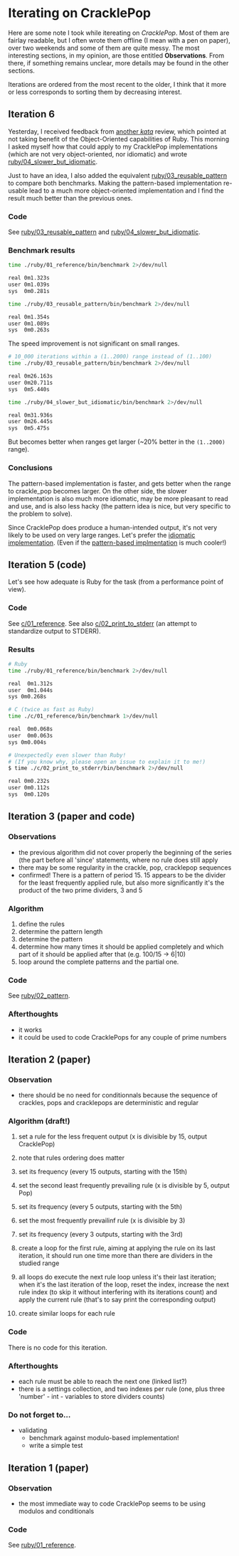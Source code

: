 Iterating on CracklePop
=======================

Here are some note I took while itereating on _CracklePop_. Most of them are fairlay readable, but I often wrote them offline (I mean with a pen on paper), over two weekends and some of them are quite messy. The most interesting sections, in my opinion, are those entitled **Observations**. From there, if something remains unclear, more details may be found in the other sections.

Iterations are ordered from the most recent to the older, I think that it more or less corresponds to sorting them by decreasing interest.

Iteration 6
-----------

Yesterday, I received feedback from [another _kata_][robot] review, which pointed at not taking benefit of the Object-Oriented capabilities of Ruby. This morning I asked myself how that could apply to my CracklePop implementations (which are not very object-oriented, nor idiomatic) and wrote [ruby/04_slower_but_idiomatic](ruby/04_slower_but_idiomatic).

Just to have an idea, I also added the equivalent [ruby/03_reusable_pattern](ruby/03_reusable_pattern) to compare both benchmarks. Making the pattern-based implementation re-usable lead to a much more object-oriented implementation and I find the result much better than the previous ones.

  [robot]: https://github.com/gonzalo-bulnes/kata-toy_robot_simulator

### Code

See [ruby/03_reusable_pattern](ruby/03_reusable_pattern) and [ruby/04_slower_but_idiomatic](ruby/04_slower_but_idiomatic).

### Benchmark results

```bash
time ./ruby/01_reference/bin/benchmark 2>/dev/null

real 0m1.323s
user 0m1.039s
sys  0m0.281s

time ./ruby/03_reusable_pattern/bin/benchmark 2>/dev/null

real 0m1.354s
user 0m1.089s
sys  0m0.263s
```

The speed improvement is not significant on small ranges.


```bash
# 10_000 iterations within a (1..2000) range instead of (1..100)
time ./ruby/03_reusable_pattern/bin/benchmark 2>/dev/null

real 0m26.163s
user 0m20.711s
sys  0m5.440s

time ./ruby/04_slower_but_idiomatic/bin/benchmark 2>/dev/null

real 0m31.936s
user 0m26.445s
sys  0m5.475s
```

But becomes better when ranges get larger (~20% better in the `(1..2000)` range).

### Conclusions

The pattern-based implementation is faster, and gets better when the range to crackle_pop becomes larger.
On the other side, the slower implementation is also much more idiomatic, may be more pleasant to read and use, and is also less hacky (the pattern idea is nice, but very specific to the problem to solve).

Since CracklePop does produce a human-intended output, it's not very likely to be used on very large ranges. Let's prefer the [idiomatic implementation](ruby/04_slower_but_idiomatic). (Even if the [pattern-based implmentation](ruby/03_reusable_pattern) is much cooler!)

Iteration 5 (code)
------------------

Let's see how adequate is Ruby for the task (from a performance point of view).

### Code

See [c/01_reference](c/01_reference).
See also [c/02_print_to_stderr](c/02_print_to_stderr) (an attempt to standardize output to STDERR).

### Results

```bash
# Ruby
time ./ruby/01_reference/bin/benchmark 2>/dev/null

real  0m1.312s
user  0m1.044s
sys 0m0.268s

# C (twice as fast as Ruby)
time ./c/01_reference/bin/benchmark 1>/dev/null

real  0m0.068s
user  0m0.063s
sys 0m0.004s

# Unexpectedly even slower than Ruby!
# (If you know why, please open an issue to explain it to me!)
$ time ./c/02_print_to_stderr/bin/benchmark 2>/dev/null

real 0m0.232s
user 0m0.112s
sys  0m0.120s

```

Iteration 3 (paper and code)
----------------------------

### Observations

- the previous algorithm did not cover properly the beginning of the series (the part before all 'since' statements, where no rule does still apply
- there may be some regularity in the crackle, pop, cracklepop sequences
- confirmed! There is a pattern of period 15. 15 appears to be the divider for the least frequently applied rule, but also more significantly it's the product of the two prime dividers, 3 and 5

### Algorithm

1. define the rules
1. determine the pattern length
1. determine the pattern
1. determine how many times it should be applied completely and which part of it should be applied after that (e.g. 100/15 -> 6|10)
1. loop around the complete patterns and the partial one.

### Code

See [ruby/02_pattern](ruby/02_pattern).

### Afterthoughts

  * it works
  * it could be used to code CracklePops for any couple of prime numbers

Iteration 2 (paper)
-------------------

### Observation

- there should be no need for conditionnals because the sequence of crackles, pops and cracklepops are deterministic and regular

### Algorithm (draft!)

1. set a rule for the less frequent output (x is divisible by 15, output CracklePop)
1. note that rules ordering does matter
1. set its frequency (every 15 outputs, starting with the 15th)

1. set the second least frequently prevailing rule (x is divisible by 5, output Pop)
1. set its frequency (every 5 outputs, starting with the 5th)

1. set the most frequently prevailinf rule (x is divisible by 3)
1. set its frequency (every 3 outputs, starting with the 3rd)

1. create a loop for the first rule, aiming at applying the rule on its last iteration, it should run one time more than there are dividers in the studied range
1. all loops do execute the next rule loop unless it's their last iteration; when it's the last iteration of the loop, reset the index, increase the next rule index (to skip it without interfering with its iterations count) and apply the current rule (that's to say print the corresponding output)
1. create similar loops for each rule

### Code

There is no code for this iteration.

### Afterthoughts

  * each rule must be able to reach the next one (linked list?)
  * there is a settings collection, and two indexes per rule (one, plus three 'number' - int - variables to store dividers counts)

### Do not forget to...

- validating
  * benchmark against modulo-based implementation!
  * write a simple test

Iteration 1 (paper)
-------------------

### Observation

- the most immediate way to code CracklePop seems to be using modulos and conditionals

### Code

See [ruby/01_reference](ruby/01_reference).
